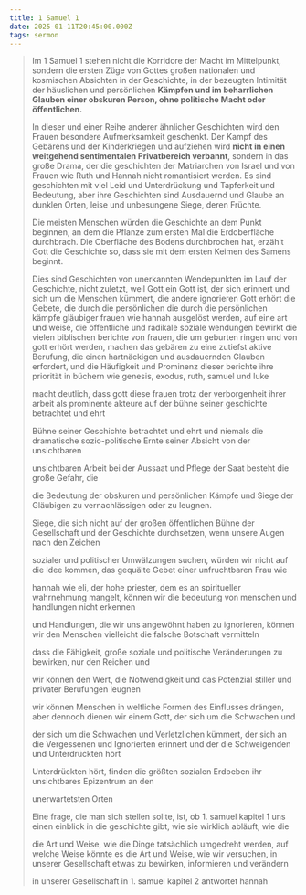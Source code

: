 ```yaml
---
title: 1 Samuel 1
date: 2025-01-11T20:45:00.000Z
tags: sermon
---
```

> Im 1 Samuel 1 stehen nicht die Korridore der Macht im Mittelpunkt, sondern die ersten Züge von Gottes großen nationalen und kosmischen Absichten in der Geschichte, in der bezeugten Intimität der häuslichen und persönlichen **Kämpfen und im beharrlichen Glauben einer obskuren Person, ohne politische Macht oder öffentlichen.**
>
> In dieser und einer Reihe anderer ähnlicher Geschichten wird den Frauen besondere Aufmerksamkeit geschenkt. Der Kampf des Gebärens und der Kinderkriegen und aufziehen wird **nicht in einen weitgehend sentimentalen Privatbereich verbannt**, sondern in das große Drama, der die geschichten der Matriarchen von Israel und von Frauen wie Ruth und Hannah nicht romantisiert werden. Es sind geschichten mit viel Leid und Unterdrückung und Tapferkeit und Bedeutung, aber ihre Geschichten sind Ausdauernd und Glaube an dunklen Orten, leise und unbesungene Siege, deren Früchte.
>
> Die meisten Menschen würden die Geschichte an dem Punkt beginnen, an dem die Pflanze zum ersten Mal die Erdoberfläche durchbrach. Die Oberfläche des Bodens durchbrochen hat, erzählt Gott die Geschichte so, dass sie mit dem ersten Keimen des Samens beginnt.
>
> Dies sind Geschichten von unerkannten Wendepunkten im Lauf der Geschichte, nicht zuletzt, weil Gott ein Gott ist, der sich erinnert und sich um die Menschen kümmert, die andere ignorieren Gott erhört die Gebete, die durch die persönlichen die durch die persönlichen kämpfe gläubiger frauen wie hannah ausgelöst werden, auf eine art und weise, die öffentliche und radikale soziale wendungen bewirkt die vielen biblischen berichte von frauen, die um geburten ringen und von gott erhört werden, machen das gebären zu eine zutiefst aktive Berufung, die einen hartnäckigen und ausdauernden Glauben erfordert, und die Häufigkeit und Prominenz dieser berichte ihre priorität in büchern wie genesis, exodus, ruth, samuel und luke
>
> macht deutlich, dass gott diese frauen trotz der verborgenheit ihrer arbeit als prominente akteure auf der bühne seiner geschichte betrachtet und ehrt
>
> Bühne seiner Geschichte betrachtet und ehrt und niemals die dramatische sozio-politische Ernte seiner Absicht von der unsichtbaren
>
> unsichtbaren Arbeit bei der Aussaat und Pflege der Saat besteht die große Gefahr, die
>
> die Bedeutung der obskuren und persönlichen Kämpfe und Siege der Gläubigen zu vernachlässigen oder zu leugnen.
>
> Siege, die sich nicht auf der großen öffentlichen Bühne der Gesellschaft und der Geschichte durchsetzen, wenn unsere Augen nach den Zeichen
>
> sozialer und politischer Umwälzungen suchen, würden wir nicht auf die Idee kommen, das gequälte Gebet einer unfruchtbaren Frau wie
>
> hannah wie eli, der hohe priester, dem es an spiritueller wahrnehmung mangelt, können wir die bedeutung von menschen und handlungen nicht erkennen
>
> und Handlungen, die wir uns angewöhnt haben zu ignorieren, können wir den Menschen vielleicht die falsche Botschaft vermitteln
>
> dass die Fähigkeit, große soziale und politische Veränderungen zu bewirken, nur den Reichen und
>
> wir können den Wert, die Notwendigkeit und das Potenzial stiller und privater Berufungen leugnen
>
> wir können Menschen in weltliche Formen des Einflusses drängen, aber dennoch dienen wir einem Gott, der sich um die Schwachen und
>
> der sich um die Schwachen und Verletzlichen kümmert, der sich an die Vergessenen und Ignorierten erinnert und der die Schweigenden und Unterdrückten hört
>
> Unterdrückten hört, finden die größten sozialen Erdbeben ihr unsichtbares Epizentrum an den
>
> unerwartetsten Orten
>
>
> Eine frage, die man sich stellen sollte, ist, ob 1. samuel kapitel 1 uns einen einblick in die geschichte gibt, wie sie wirklich abläuft, wie die
>
> die Art und Weise, wie die Dinge tatsächlich umgedreht werden, auf welche Weise könnte es die Art und Weise, wie wir versuchen, in unserer Gesellschaft etwas zu bewirken, informieren und verändern
>
> in unserer Gesellschaft in 1. samuel kapitel 2 antwortet hannah
